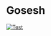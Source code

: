 # Gosesh
[![Test](https://github.com/rlebel12/gosesh/actions/workflows/test.yml/badge.svg)](https://github.com/rlebel12/gosesh/actions/workflows/test.yml)